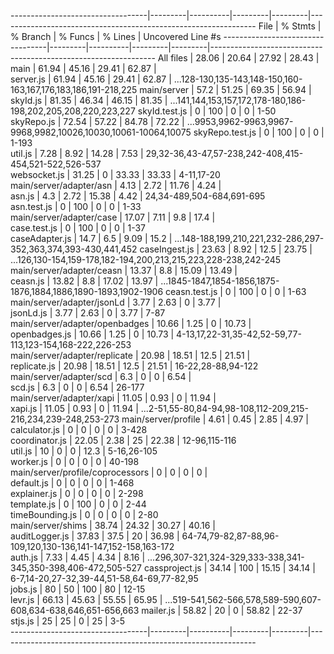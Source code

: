 ----------------------------------|---------|----------|---------|---------|----------------------------------------------------------------
File                              | % Stmts | % Branch | % Funcs | % Lines | Uncovered Line #s
----------------------------------|---------|----------|---------|---------|----------------------------------------------------------------
All files                         |   28.06 |    20.64 |   27.92 |   28.43 |                                                                
 main                             |   61.94 |    45.16 |   29.41 |   62.87 |                                                                
  server.js                       |   61.94 |    45.16 |   29.41 |   62.87 | ...128-130,135-143,148-150,160-163,167,176,183,186,191-218,225 
 main/server                      |    57.2 |    51.25 |   69.35 |   56.94 |                                                                
  skyId.js                        |   81.35 |    46.34 |   46.15 |   81.35 | ...141,144,153,157,172,178-180,186-198,202,205,208,220,223,227 
  skyId.test.js                   |       0 |      100 |       0 |       0 | 1-50                                                           
  skyRepo.js                      |   72.54 |    57.22 |   84.78 |   72.22 | ...9953,9962-9963,9967-9968,9982,10026,10030,10061-10064,10075 
  skyRepo.test.js                 |       0 |      100 |       0 |       0 | 1-193                                                          
  util.js                         |    7.28 |     8.92 |   14.28 |    7.53 | 29,32-36,43-47,57-238,242-408,415-454,521-522,526-537          
  websocket.js                    |   31.25 |        0 |   33.33 |   33.33 | 4-11,17-20                                                     
 main/server/adapter/asn          |    4.13 |     2.72 |   11.76 |    4.24 |                                                                
  asn.js                          |     4.3 |     2.72 |   15.38 |    4.42 | 24,34-489,504-684,691-695                                      
  asn.test.js                     |       0 |      100 |       0 |       0 | 1-33                                                           
 main/server/adapter/case         |   17.07 |     7.11 |     9.8 |    17.4 |                                                                
  case.test.js                    |       0 |      100 |       0 |       0 | 1-37                                                           
  caseAdapter.js                  |    14.7 |      6.5 |    9.09 |    15.2 | ...148-188,199,210,221,232-286,297-352,363,374,393-430,441,452 
  caseIngest.js                   |   23.63 |     8.92 |    12.5 |   23.75 | ...126,130-154,159-178,182-194,200,213,215,223,228-238,242-245 
 main/server/adapter/ceasn        |   13.37 |      8.8 |   15.09 |   13.49 |                                                                
  ceasn.js                        |   13.82 |      8.8 |   17.02 |   13.97 | ...1845-1847,1854-1856,1875-1876,1884,1886,1890-1893,1902-1906 
  ceasn.test.js                   |       0 |      100 |       0 |       0 | 1-63                                                           
 main/server/adapter/jsonLd       |    3.77 |     2.63 |       0 |    3.77 |                                                                
  jsonLd.js                       |    3.77 |     2.63 |       0 |    3.77 | 7-87                                                           
 main/server/adapter/openbadges   |   10.66 |     1.25 |       0 |   10.73 |                                                                
  openbadges.js                   |   10.66 |     1.25 |       0 |   10.73 | 4-13,17,22-31,35-42,52-59,77-113,123-154,168-222,226-253       
 main/server/adapter/replicate    |   20.98 |    18.51 |    12.5 |   21.51 |                                                                
  replicate.js                    |   20.98 |    18.51 |    12.5 |   21.51 | 16-22,28-88,94-122                                             
 main/server/adapter/scd          |     6.3 |        0 |       0 |    6.54 |                                                                
  scd.js                          |     6.3 |        0 |       0 |    6.54 | 26-177                                                         
 main/server/adapter/xapi         |   11.05 |     0.93 |       0 |   11.94 |                                                                
  xapi.js                         |   11.05 |     0.93 |       0 |   11.94 | ...2-51,55-80,84-94,98-108,112-209,215-216,234,239-248,253-273 
 main/server/profile              |    4.61 |     0.45 |    2.85 |    4.97 |                                                                
  calculator.js                   |       0 |        0 |       0 |       0 | 3-428                                                          
  coordinator.js                  |   22.05 |     2.38 |      25 |   22.38 | 12-96,115-116                                                  
  util.js                         |      10 |        0 |       0 |    12.3 | 5-16,26-105                                                    
  worker.js                       |       0 |        0 |       0 |       0 | 40-198                                                         
 main/server/profile/coprocessors |       0 |        0 |       0 |       0 |                                                                
  default.js                      |       0 |        0 |       0 |       0 | 1-468                                                          
  explainer.js                    |       0 |        0 |       0 |       0 | 2-298                                                          
  template.js                     |       0 |      100 |       0 |       0 | 2-44                                                           
  timeBounding.js                 |       0 |        0 |       0 |       0 | 2-80                                                           
 main/server/shims                |   38.74 |    24.32 |   30.27 |   40.16 |                                                                
  auditLogger.js                  |   37.83 |     37.5 |      20 |   36.98 | 64-74,79-82,87-88,96-109,120,130-136,141-147,152-158,163-172   
  auth.js                         |    7.33 |     4.45 |    4.34 |    8.16 | ...296,307-321,324-329,333-338,341-345,350-398,406-472,505-527 
  cassproject.js                  |   34.14 |      100 |   15.15 |   34.14 | 6-7,14-20,27-32,39-44,51-58,64-69,77-82,95                     
  jobs.js                         |      80 |       50 |     100 |      80 | 12-15                                                          
  levr.js                         |   66.13 |    45.63 |   55.55 |   65.95 | ...519-541,562-566,578,589-590,607-608,634-638,646,651-656,663 
  mailer.js                       |   58.82 |       20 |       0 |   58.82 | 22-37                                                          
  stjs.js                         |      25 |       25 |       0 |      25 | 3-5                                                            
----------------------------------|---------|----------|---------|---------|----------------------------------------------------------------
           